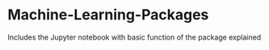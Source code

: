# Machine-Learning-Packages
Includes the Jupyter notebook with basic function of the package explained 
